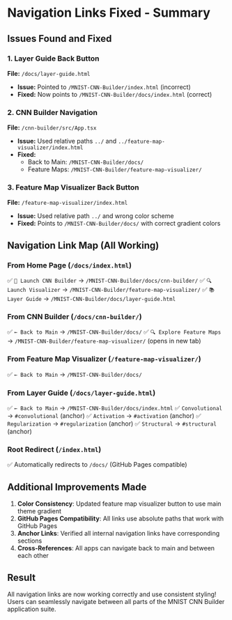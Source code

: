 # Navigation Links Fixed - Summary

## Issues Found and Fixed

### 1. Layer Guide Back Button
**File:** `/docs/layer-guide.html`
- **Issue:** Pointed to `/MNIST-CNN-Builder/index.html` (incorrect)
- **Fixed:** Now points to `/MNIST-CNN-Builder/docs/index.html` (correct)

### 2. CNN Builder Navigation
**File:** `/cnn-builder/src/App.tsx`
- **Issue:** Used relative paths `../` and `../feature-map-visualizer/index.html`
- **Fixed:** 
  - Back to Main: `/MNIST-CNN-Builder/docs/`
  - Feature Maps: `/MNIST-CNN-Builder/feature-map-visualizer/`

### 3. Feature Map Visualizer Back Button
**File:** `/feature-map-visualizer/index.html`
- **Issue:** Used relative path `../` and wrong color scheme
- **Fixed:** Points to `/MNIST-CNN-Builder/docs/` with correct gradient colors

## Navigation Link Map (All Working)

### From Home Page (`/docs/index.html`)
✅ `🚀 Launch CNN Builder` → `/MNIST-CNN-Builder/docs/cnn-builder/`
✅ `🔍 Launch Visualizer` → `/MNIST-CNN-Builder/feature-map-visualizer/`
✅ `📚 Layer Guide` → `/MNIST-CNN-Builder/docs/layer-guide.html`

### From CNN Builder (`/docs/cnn-builder/`)
✅ `← Back to Main` → `/MNIST-CNN-Builder/docs/`
✅ `🔍 Explore Feature Maps` → `/MNIST-CNN-Builder/feature-map-visualizer/` (opens in new tab)

### From Feature Map Visualizer (`/feature-map-visualizer/`)
✅ `← Back to Main` → `/MNIST-CNN-Builder/docs/`

### From Layer Guide (`/docs/layer-guide.html`)
✅ `← Back to Main` → `/MNIST-CNN-Builder/docs/index.html`
✅ `Convolutional` → `#convolutional` (anchor)
✅ `Activation` → `#activation` (anchor)
✅ `Regularization` → `#regularization` (anchor)
✅ `Structural` → `#structural` (anchor)

### Root Redirect (`/index.html`)
✅ Automatically redirects to `/docs/` (GitHub Pages compatible)

## Additional Improvements Made

1. **Color Consistency**: Updated feature map visualizer button to use main theme gradient
2. **GitHub Pages Compatibility**: All links use absolute paths that work with GitHub Pages
3. **Anchor Links**: Verified all internal navigation links have corresponding sections
4. **Cross-References**: All apps can navigate back to main and between each other

## Result
All navigation links are now working correctly and use consistent styling! Users can seamlessly navigate between all parts of the MNIST CNN Builder application suite.
